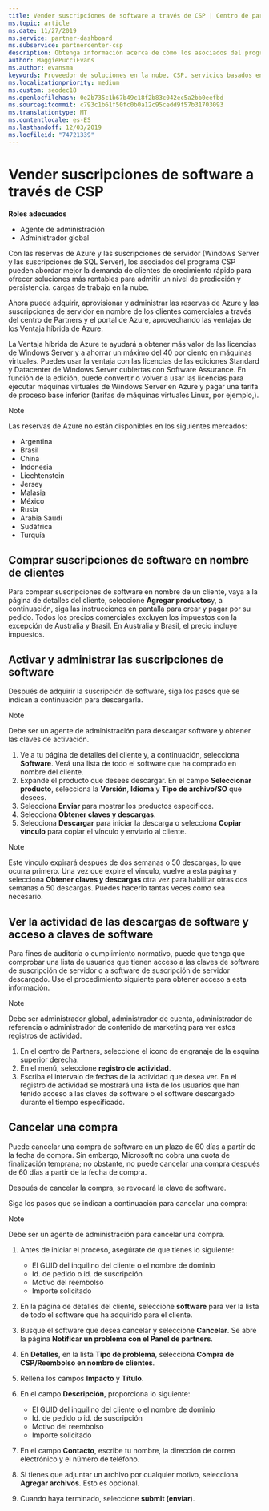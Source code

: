 ```yaml
---
title: Vender suscripciones de software a través de CSP | Centro de partners
ms.topic: article
ms.date: 11/27/2019
ms.service: partner-dashboard
ms.subservice: partnercenter-csp
description: Obtenga información acerca de cómo los asociados del programa CSP pueden usar el centro de partners para comprar, administrar, vender y cancelar las instancias reservadas de Azure y las suscripciones de servidor para los clientes.
author: MaggiePucciEvans
ms.author: evansma
keywords: Proveedor de soluciones en la nube, CSP, servicios basados en la nube, Azure, RI de Azure, Windows Server, SQL Server, suscripciones de software
ms.localizationpriority: medium
ms.custom: seodec18
ms.openlocfilehash: 0e2b735c1b67b49c18f2b83c042ec5a2bb0eefbd
ms.sourcegitcommit: c793c1b61f50fc0b0a12c95cedd9f57b31703093
ms.translationtype: MT
ms.contentlocale: es-ES
ms.lasthandoff: 12/03/2019
ms.locfileid: "74721339"
---
```

# <a name="sell-software-subscriptions-through-csp"></a>Vender suscripciones de software a través de CSP

**Roles adecuados**

- Agente de administración
- Administrador global

Con las reservas de Azure y las suscripciones de servidor (Windows Server y las suscripciones de SQL Server), los asociados del programa CSP pueden abordar mejor la demanda de clientes de crecimiento rápido para ofrecer soluciones más rentables para admitir un nivel de predicción y persistencia. cargas de trabajo en la nube. 

Ahora puede adquirir, aprovisionar y administrar las reservas de Azure y las suscripciones de servidor en nombre de los clientes comerciales a través del centro de Partners y el portal de Azure, aprovechando las ventajas de los Ventaja híbrida de Azure. 

La Ventaja híbrida de Azure te ayudará a obtener más valor de las licencias de Windows Server y a ahorrar un máximo del 40 por ciento en máquinas virtuales. Puedes usar la ventaja con las licencias de las ediciones Standard y Datacenter de Windows Server cubiertas con Software Assurance. En función de la edición, puede convertir o volver a usar las licencias para ejecutar máquinas virtuales de Windows Server en Azure y pagar una tarifa de proceso base inferior (tarifas de máquinas virtuales Linux, por ejemplo,).

> [!NOTE]  
> Las reservas de Azure no están disponibles en los siguientes mercados:  
> * Argentina
> * Brasil
> * China
> * Indonesia
> * Liechtenstein
> * Jersey
> * Malasia
> * México
> * Rusia
> * Arabia Saudí
> * Sudáfrica
> * Turquía

<!--March 20, 2019 - this list of countries was correct as of today. Maggie last updated the list according to FAREAST\v-pubobb in bug 20907186.
-->

## <a name="buy-software-subscriptions-on-behalf-of-customers"></a>Comprar suscripciones de software en nombre de clientes

Para comprar suscripciones de software en nombre de un cliente, vaya a la página de detalles del cliente, seleccione **Agregar productos**y, a continuación, siga las instrucciones en pantalla para crear y pagar por su pedido. Todos los precios comerciales excluyen los impuestos con la excepción de Australia y Brasil. En Australia y Brasil, el precio incluye impuestos.

## <a name="activate-and-manage-software-subscriptions"></a>Activar y administrar las suscripciones de software

Después de adquirir la suscripción de software, siga los pasos que se indican a continuación para descargarla.

>[!NOTE]
>Debe ser un agente de administración para descargar software y obtener las claves de activación.

1. Ve a tu página de detalles del cliente y, a continuación, selecciona **Software**. Verá una lista de todo el software que ha comprado en nombre del cliente. 
2.  Expande el producto que desees descargar. En el campo **Seleccionar producto**, selecciona la **Versión**, **Idioma** y **Tipo de archivo/SO** que desees. 
3.  Selecciona **Enviar** para mostrar los productos específicos. 
4.  Selecciona **Obtener claves y descargas**. 
5.  Selecciona **Descargar** para iniciar la descarga o selecciona **Copiar vínculo** para copiar el vínculo y enviarlo al cliente. 

>[!NOTE]
>Este vínculo expirará después de dos semanas o 50 descargas, lo que ocurra primero. Una vez que expire el vínculo, vuelve a esta página y selecciona **Obtener claves y descargas** otra vez para habilitar otras dos semanas o 50 descargas. Puedes hacerlo tantas veces como sea necesario. 

## <a name="view-activity-for-software-key-access-and-software-downloads"></a>Ver la actividad de las descargas de software y acceso a claves de software
Para fines de auditoría o cumplimiento normativo, puede que tenga que comprobar una lista de usuarios que tienen acceso a las claves de software de suscripción de servidor o a software de suscripción de servidor descargado. Use el procedimiento siguiente para obtener acceso a esta información. 

>[!NOTE]
>Debe ser administrador global, administrador de cuenta, administrador de referencia o administrador de contenido de marketing para ver estos registros de actividad. 

1.  En el centro de Partners, seleccione el icono de engranaje de la esquina superior derecha. 
2.  En el menú, seleccione **registro de actividad**.
3.  Escriba el intervalo de fechas de la actividad que desea ver. En el registro de actividad se mostrará una lista de los usuarios que han tenido acceso a las claves de software o el software descargado durante el tiempo especificado. 

## <a name="cancel-a-purchase"></a>Cancelar una compra

Puede cancelar una compra de software en un plazo de 60 días a partir de la fecha de compra. Sin embargo, Microsoft no cobra una cuota de finalización temprana; no obstante, no puede cancelar una compra después de 60 días a partir de la fecha de compra.

Después de cancelar la compra, se revocará la clave de software. 

Siga los pasos que se indican a continuación para cancelar una compra:

>[!NOTE]
>Debe ser un agente de administración para cancelar una compra. 

1.  Antes de iniciar el proceso, asegúrate de que tienes lo siguiente:
    -   El GUID del inquilino del cliente o el nombre de dominio
    -   Id. de pedido o id. de suscripción
    -   Motivo del reembolso
    -   Importe solicitado

2.  En la página de detalles del cliente, seleccione **software** para ver la lista de todo el software que ha adquirido para el cliente. 

3.  Busque el software que desea cancelar y seleccione **Cancelar**. Se abre la página **Notificar un problema con el Panel de partners**. 

4.  En **Detalles**, en la lista **Tipo de problema**, selecciona **Compra de CSP/Reembolso en nombre de clientes**.

5.  Rellena los campos **Impacto** y **Título**. 

6.  En el campo **Descripción**, proporciona lo siguiente: 
    -   El GUID del inquilino del cliente o el nombre de dominio
    -   Id. de pedido o id. de suscripción
    -   Motivo del reembolso
    -   Importe solicitado

7.  En el campo **Contacto**, escribe tu nombre, la dirección de correo electrónico y el número de teléfono. 

8.  Si tienes que adjuntar un archivo por cualquier motivo, selecciona **Agregar archivos**. Esto es opcional. 

9.  Cuando haya terminado, seleccione **submit (enviar**).
